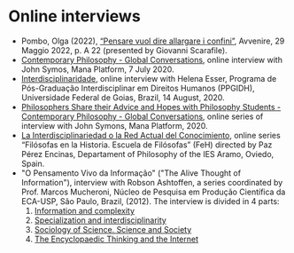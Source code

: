 # Online interviews

* Pombo, Olga (2022),  [“Pensare vuol dire allargare i confini”](https://www.avvenire.it/agora/pagine/pensare-vuol-dire-allargare-i-confini), Avvenire, 29 Maggio 2022, p. A 22 (presented by Giovanni Scarafile). 
*	[Contemporary Philosophy - Global Conversations](https://www.youtube.com/watch?v=oOZaGbF3aLs&feature=youtu.be), online interview with John Symos, Mana Platform, 7 July 2020.
* [Interdisciplinaridade](https://www.youtube.com/watch?v=HJdyKZbsZes), online interview with Helena Esser, Programa de Pós-Graduação Interdisciplinar em Direitos Humanos (PPGIDH), Universidade Federal de Goias, Brazil, 14 August, 2020. 
* [Philosophers Share their Advice and Hopes with Philosophy Students - Contemporary Philosophy - Global Conversations](https://www.youtube.com/watch?v=GKzPtLdQMBM), online series of interview with John Symons, Mana Platform, 2020.
* [La Interdisciplinariedad o la Red Actual del Conocimiento](https://www.youtube.com/watch?v=zWHHvijaJ1I), online series  “Filósofas en la Historia. Escuela de Filósofas” (FeH) directed by Paz Pérez Encinas, Departament of Philosophy of the IES Aramo, Oviedo, Spain.
*	"O Pensamento Vivo da Informação" ("The Alive Thought of Information"), interview with Robson Ashtoffen, a series coordinated by Prof. Marcos Mucheroni, Núcleo de Pesquisa em Produção Científica da ECA-USP, São Paulo, Brazil, (2012).  The interview is divided in 4 parts: 
     1.	[Information and complexity](https://www.youtube.com/watch?v=hpncNUeEVYE&feature=plcp)
     2.	[Specialization and interdisciplinarity](https://www.youtube.com/watch?v=ExyaET0GuVg)
     3.	[Sociology of Science. Science and Society](https://www.youtube.com/watch?v=Ua2vMtqdgW8)
     4.	[The Encyclopaedic Thinking and the Internet](https://www.youtube.com/watch?v=bLyV4bwh8sM)

